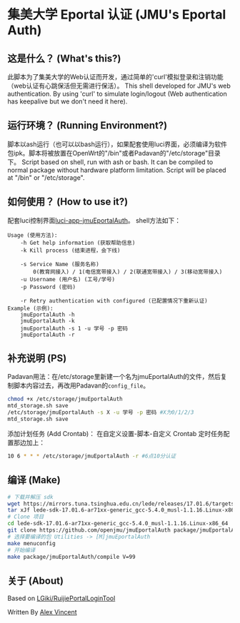# 集美大学 Eportal 认证 (JMU's Eportal Auth)

## 这是什么？ (What's this?)

此脚本为了集美大学的Web认证而开发，通过简单的'curl'模拟登录和注销功能（web认证有心跳保活但无需进行保活）。
This shell developed for JMU's web authentication. By using 'curl' to simulate login/logout (Web authentication has keepalive but we don't need it here).

## 运行环境？ (Running Environment?)

脚本以ash运行（也可以以bash运行），如果配套使用luci界面，必须编译为软件包ipk。脚本将被放置在OpenWrt的"/bin"或者Padavan的"/etc/storage"目录下。
Script based on shell, run with ash or bash. It can be compiled to normal package without hardware platform limitation. Script will be placed at "/bin" or "/etc/storage".

## 如何使用？ (How to use it?)

配套luci控制界面[luci-app-jmuEportalAuth](https://github.com/openjmu/luci-app-jmuEportalAuth)。
shell方法如下：

    Usage (使用方法):
        -h Get help information (获取帮助信息)
        -k Kill process (结束进程，会下线)

        -s Service Name (服务名称)
            0(教育网接入) / 1(电信宽带接入) / 2(联通宽带接入) / 3(移动宽带接入)
        -u Username (用户名) (工号/学号)
        -p Password (密码)

        -r Retry authentication with configured (已配置情况下重新认证)
    Example (示例):
        jmuEportalAuth -h
        jmuEportalAuth -k
        jmuEportalAuth -s 1 -u 学号 -p 密码
        jmuEportalAuth -r

## 补充说明 (PS)

Padavan用法：在/etc/storage里新建一个名为jmuEportalAuth的文件，然后复制脚本内容过去，再改用Padavan的```config_file```。

```bash
chmod +x /etc/storage/jmuEportalAuth
mtd_storage.sh save
/etc/storage/jmuEportalAuth -s X -u 学号 -p 密码 #X为0/1/2/3
mtd_storage.sh save
```

添加计划任务 (Add Crontab)：
在自定义设置-脚本-自定义 Crontab 定时任务配置那边加上：

```bash
10 6 * * * /etc/storage/jmuEportalAuth -r #6点10分认证
```

## 编译 (Make)

```bash
# 下载并解压 sdk
wget https://mirrors.tuna.tsinghua.edu.cn/lede/releases/17.01.6/targets/ar71xx/generic/lede-sdk-17.01.6-ar71xx-generic_gcc-5.4.0_musl-1.1.16.Linux-x86_64.tar.xz
tar xJf lede-sdk-17.01.6-ar71xx-generic_gcc-5.4.0_musl-1.1.16.Linux-x86_64.tar.xz
# Clone 项目
cd lede-sdk-17.01.6-ar71xx-generic_gcc-5.4.0_musl-1.1.16.Linux-x86_64
git clone https://github.com/openjmu/jmuEportalAuth package/jmuEportalAuth
# 选择要编译的包 Utilities -> [M]jmuEportalAuth
make menuconfig
# 开始编译
make package/jmuEportalAuth/compile V=99
```

## 关于 (About)

Based on [LGiki/RuijiePortalLoginTool](https://github.com/LGiki/RuijiePortalLoginTool)

Written By [Alex Vincent](https://blog.alexv525.com/)
